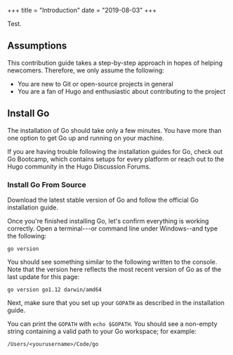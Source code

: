 +++
title = "Introduction"
date = "2019-08-03"
+++

Test.

<!--more-->

## Assumptions

This contribution guide takes a step-by-step approach in hopes of helping newcomers. Therefore, we only assume the following:

* You are new to Git or open-source projects in general
* You are a fan of Hugo and enthusiastic about contributing to the project

## Install Go

The installation of Go should take only a few minutes. You have more than one option to get Go up and running on your machine.

If you are having trouble following the installation guides for Go, check out Go Bootcamp, which contains setups for every platform  or reach out to the Hugo community in the Hugo Discussion Forums.

### Install Go From Source

Download the latest stable version of Go and follow the official Go installation guide.

Once you're finished installing Go, let's confirm everything is working correctly. Open a terminal---or command line under Windows--and type the following:

```
go version
```

You should see something similar to the following written to the console. Note that the version here reflects the most recent version of Go as of the last update for this page:

```
go version go1.12 darwin/amd64
```

Next, make sure that you set up your `GOPATH` as described in the installation guide.

You can print the `GOPATH` with `echo $GOPATH`. You should see a non-empty string containing a valid path to your Go workspace; for example:

```
/Users/<yourusername>/Code/go
```
